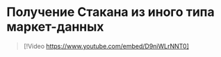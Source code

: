 # Получение Стакана из иного типа маркет\-данных

> [!Video https://www.youtube.com/embed/D9niWLrNNT0]
